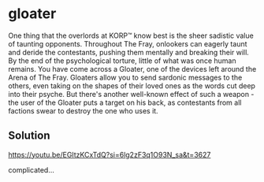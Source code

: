 # gloater

One thing that the overlords at KORP™ know best is the sheer sadistic value of taunting opponents. Throughout The Fray, onlookers can eagerly taunt and deride the contestants, pushing them mentally and breaking their will. By the end of the psychological torture, little of what was once human remains. You have come across a Gloater, one of the devices left around the Arena of The Fray. Gloaters allow you to send sardonic messages to the others, even taking on the shapes of their loved ones as the words cut deep into their psyche. But there's another well-known effect of such a weapon - the user of the Gloater puts a target on his back, as contestants from all factions swear to destroy the one who uses it.

## Solution

https://youtu.be/EGItzKCxTdQ?si=6lg2zF3q1O93N_sa&t=3627

complicated...
